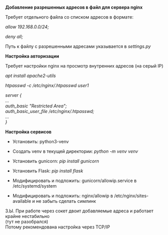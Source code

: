 **Добавление разрешенных адресов в файл для сервера nginx**

Требует отдельного файла со списком адресов в формате:

*allow 192.168.0.0/24;*

*deny all;*

Путь к файлу с разрешенными адресами указывается в *settings.py*

**Настройка авторизации**

Требует настройки nginx на просмотр внутренних адресов (на серый IP)

*apt install apache2-utils*

*htpasswd -c /etc/nginx/.htpasswd user1*

*server {\
    ...\
    auth_basic "Restricted Area";\
    auth_basic_user_file /etc/nginx/.htpasswd;\
    ...\
}*

**Настройка сервисов**

- Установить: python3-venv
- Создать venv в текущей директории: *python -m venv venv*
- Установить gunicorn: *pip install gunicorn*
- Установить Flask: *pip install flask*

- Модифицировать и подложить: gunicorn/allowip.service
в /etc/systemd/system

- Модифицировать и подложить: nginx/allowip
в /etc/nginx/sites-available и не забыть сделать симлинк

З.Ы. При работе через сокет двоит добавляемые адреса и работает крайне нестабильно\
(тут не разобрался)\
Потому рекомендована настройка через TCP/IP

